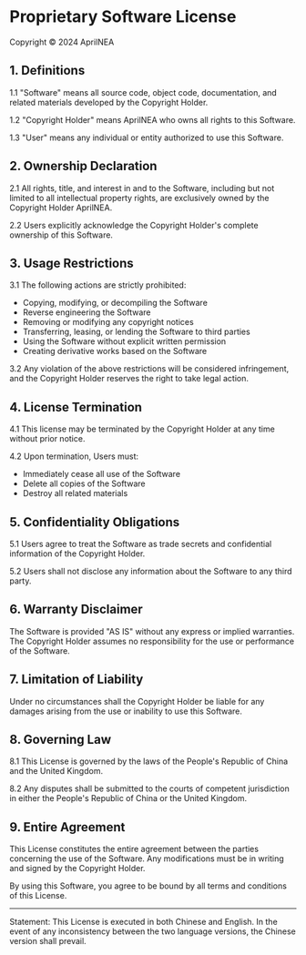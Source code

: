 # Proprietary Software License

Copyright © 2024 AprilNEA

## 1. Definitions

1.1 "Software" means all source code, object code, documentation, and related materials developed by the Copyright Holder.

1.2 "Copyright Holder" means AprilNEA who owns all rights to this Software.

1.3 "User" means any individual or entity authorized to use this Software.

## 2. Ownership Declaration

2.1 All rights, title, and interest in and to the Software, including but not limited to all intellectual property rights, are exclusively owned by the Copyright Holder AprilNEA.

2.2 Users explicitly acknowledge the Copyright Holder's complete ownership of this Software.

## 3. Usage Restrictions

3.1 The following actions are strictly prohibited:
- Copying, modifying, or decompiling the Software
- Reverse engineering the Software
- Removing or modifying any copyright notices
- Transferring, leasing, or lending the Software to third parties
- Using the Software without explicit written permission
- Creating derivative works based on the Software

3.2 Any violation of the above restrictions will be considered infringement, and the Copyright Holder reserves the right to take legal action.

## 4. License Termination

4.1 This license may be terminated by the Copyright Holder at any time without prior notice.

4.2 Upon termination, Users must:
- Immediately cease all use of the Software
- Delete all copies of the Software
- Destroy all related materials

## 5. Confidentiality Obligations

5.1 Users agree to treat the Software as trade secrets and confidential information of the Copyright Holder.

5.2 Users shall not disclose any information about the Software to any third party.

## 6. Warranty Disclaimer

The Software is provided "AS IS" without any express or implied warranties. The Copyright Holder assumes no responsibility for the use or performance of the Software.

## 7. Limitation of Liability

Under no circumstances shall the Copyright Holder be liable for any damages arising from the use or inability to use this Software.

## 8. Governing Law

8.1 This License is governed by the laws of the People's Republic of China and the United Kingdom.

8.2 Any disputes shall be submitted to the courts of competent jurisdiction in either the People's Republic of China or the United Kingdom.

## 9. Entire Agreement

This License constitutes the entire agreement between the parties concerning the use of the Software. Any modifications must be in writing and signed by the Copyright Holder.

By using this Software, you agree to be bound by all terms and conditions of this License.

-------------------

Statement: This License is executed in both Chinese and English. In the event of any inconsistency between the two language versions, the Chinese version shall prevail.